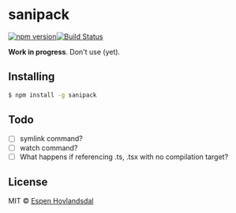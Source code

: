 # sanipack

[![npm version](https://img.shields.io/npm/v/sanipack.svg?style=flat-square)](https://www.npmjs.com/package/sanipack)[![Build Status](https://img.shields.io/github/workflow/status/rexxars/sanipack/CI/main.svg?style=flat-square)](https://github.com/rexxars/sanipack/actions?query=workflow%3ACI)

**Work in progress**. Don't use (yet).

## Installing

```bash
$ npm install -g sanipack
```

## Todo

- [ ] symlink command?
- [ ] watch command?
- [ ] What happens if referencing .ts, .tsx with no compilation target?

## License

MIT © [Espen Hovlandsdal](https://espen.codes/)
